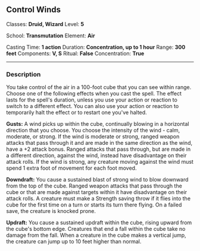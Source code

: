 ## Control Winds

Classes: **Druid, Wizard**
Level: **5**

School: **Transmutation**
Element: **Air**

Casting Time: **1 action**
Duration: **Concentration, up to 1 hour**
Range: **300 feet**
Components: **V, S**
Ritual: **False**
Concentration: **True**

------

### Description

You take control of the air in a 100-foot cube that you can see within range. Choose one of the following effects when you cast the spell. The effect lasts for the spell's duration, unless you use your action or reaction to switch to a different effect. You can also use your action or reaction to temporarily halt the effect or to restart one you've halted.

**Gusts:** A wind picks up within the cube, continually blowing in a horizontal direction that you choose. You choose the intensity of the wind - calm, moderate, or strong. If the wind is moderate or strong, ranged weapon attacks that pass through it and are made in the same direction as the wind, have a +2 attack bonus. Ranged attacks that pass through, but are made in a different direction, against the wind, instead have disadvantage on their attack rolls. If the wind is strong, any creature moving against the wind must spend 1 extra foot of movement for each foot moved.

**Downdraft:** You cause a sustained blast of strong wind to blow downward from the top of the cube. Ranged weapon attacks that pass through the cube or that are made against targets within it have disadvantage on their attack rolls. A creature must make a Strength saving throw if it flies into the cube for the first time on a turn or starts its turn there flying. On a failed save, the creature is knocked prone.

**Updraft:** You cause a sustained updraft within the cube, rising upward from the cube's bottom edge. Creatures that end a fall within the cube take no damage from the fall. When a creature in the cube makes a vertical jump, the creature can jump up to 10 feet higher than normal.